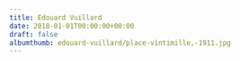 ```yaml
---
title: Edouard Vuillard
date: 2018-01-01T00:00:00+00:00
draft: false
albumthumb: edouard-vuillard/place-vintimille,-1911.jpg
---
```

